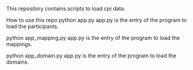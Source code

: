 
This repository contains scripts to load cpi data.

How to use this repo
python app.py
app.py is the entry of the program to load the participants.

python app_mapping.py
app.py is the entry of the program to load the mappings.

python app_domain.py
app.py is the entry of the program to load the domains.

